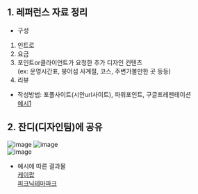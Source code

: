 ## 1. 레퍼런스 자료 정리
- 구성
1. 인트로
2. 요금
3. 포인트or클라이언트가 요청한 추가 디자인 컨텐츠 <br>
   (ex: 운영시간표, 붕어섬 사계절, 코스, 주변가볼만한 곳 등등)
4. 리뷰
- 작성방법: 포폴사이트(시안url사이트), 파워포인트, 구글프레젠테이션 <br>
[예시1](https://lscompanyportfolio.lscompany2014.com/104/?q=YToyOntzOjEyOiJrZXl3b3JkX3R5cGUiO3M6MzoiYWxsIjtzOjQ6InBhZ2UiO2k6MTt9&bmode=view&idx=13808384&t=board)

## 2. 잔디(디자인팀)에 공유
![image](https://user-images.githubusercontent.com/125810502/233871166-63551a02-f060-4ee7-8299-7339aa67309c.png)
![image](https://user-images.githubusercontent.com/125810502/233871461-f50bb0d4-c85a-442e-b66a-f8740f827c44.png)<br>
![image](https://user-images.githubusercontent.com/125810502/233871472-42bedfa8-911e-4abf-b137-4589e8ffdf40.png)

- 예시에 따른 결과물 <br>
  [케이팝](http://ls-artist.com/56/?q=YToyOntzOjEyOiJrZXl3b3JkX3R5cGUiO3M6MzoiYWxsIjtzOjc6ImtleXdvcmQiO3M6OToi7LyA7J207YydIjt9&bmode=view&idx=13823418&t=board0) <br>
  [피크닉테마파크](http://ls-artist.com/56/?q=YToyOntzOjEyOiJrZXl3b3JkX3R5cGUiO3M6MzoiYWxsIjtzOjc6ImtleXdvcmQiO3M6OToi7ZS87YGs64uJIjt9&bmode=view&idx=14691733&t=board)
